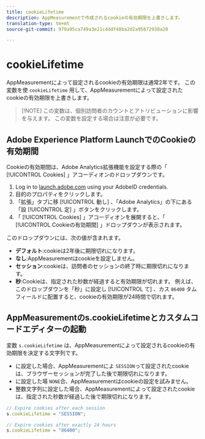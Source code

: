 ```yaml
---
title: cookieLifetime
description: AppMeasurementで作成されるcookieの有効期限を上書きします。
translation-type: tm+mt
source-git-commit: 979a95ca749a3e21c4ddf48ba2d2a95672938a20

---
```



# cookieLifetime

AppMeasurementによって設定されるcookieの有効期限は通常2年です。 この変数を使 `cookieLifetime` 用して、AppMeasurementによって設定されたcookieの有効期限を上書きします。

> [!NOTE] この変数は、個別訪問者のカウントとアトリビューションに影響を与えます。 この変数を設定する場合は注意が必要です。

## Adobe Experience Platform LaunchでのCookieの有効期間

Cookieの有効期間は、Adobe Analytics拡張機能を設定する際の「 [!UICONTROL Cookies] 」アコーディオンのドロップダウンです。

1. Log in to [launch.adobe.com](https://launch.adobe.com) using your AdobeID credentials.
2. 目的のプロパティをクリックします。
3. 「拡張」タブに移 [!UICONTROL 動し] 、「Adobe Analytics」の下にある「設 [!UICONTROL 定] 」ボタンをクリックします。
4. 「 [!UICONTROL Cookies] 」アコーディオンを展開すると、「 [!UICONTROL Cookieの有効期間] 」ドロップダウンが表示されます。

このドロップダウンには、次の値が含まれます。

* **デフォルト**:cookieは2年後に期限切れになります。
* **なし**:AppMeasurementはcookieを設定しません。
* **セッション**:cookieは、訪問者のセッションの終了時に期限切れになります。
* **秒**:Cookieは、指定された秒数が経過すると有効期限が切れます。 例えば、このドロップダウンを「秒」に設定し [!UICONTROL て] 、カス `86400` タムフィールドに配置すると、cookieの有効期限が24時間で切れます。

## AppMeasurementのs.cookieLifetimeとカスタムコードエディターの起動

変数 `s.cookieLifetime` は、AppMeasurementによって設定されるcookieの有効期限を決定する文字列です。

* に設定した場合、AppMeasurementによ `SESSION`って設定されたcookieは、ブラウザーセッションが完了した後で期限切れになります。
* に設定した場 `NONE`合、AppMeasurementはcookieの設定を試みません。
* 整数文字列に設定した場合、AppMeasurementによって設定されたcookieは、指定された秒数が経過した後で期限切れになります。

```js
// Expire cookies after each session
s.cookieLifetime = "SESSION";

// Expire cookies after exactly 24 hours
s.cookieLifetime = "86400";

